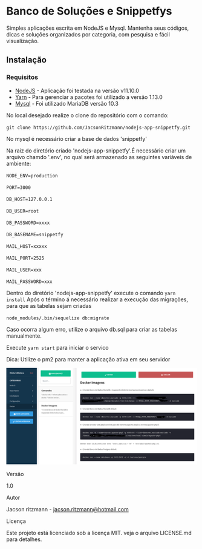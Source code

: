 # Banco de Soluções e Snippetfys

Simples aplicações escrita em NodeJS e Mysql.
Mantenha seus códigos, dicas e soluções organizados por categoria, com pesquisa e fácil visualização.

## Instalação

### Requisitos

- [NodeJS](https://nodejs.org/en/) - Aplicação foi testada na versão v11.10.0
- [Yarn](https://yarnpkg.com/pt-BR/) - Para gerenciar a pacotes foi utilizado a versão 1.13.0
- [Mysql](https://mariadb.org) - Foi utilizado MariaDB versão 10.3

No local desejado realize o clone do repositório com o comando:

`git clone https://github.com/JacsonRitzmann/nodejs-app-snippetfy.git`

No mysql é necessário criar a base de dados 'snippetfy'

Na raiz do diretório criado 'nodejs-app-snippetfy'.É necessário criar um arquivo chamdo '.env', no qual será armazenado as seguintes variáveis de ambiente:

`NODE_ENV=production`

`PORT=3000`

`DB_HOST=127.0.0.1`

`DB_USER=root`

`DB_PASSWORD=xxxx`

`DB_BASENAME=snippetfy`

`MAIL_HOST=xxxxx`

`MAIL_PORT=2525`

`MAIL_USER=xxx`

`MAIL_PASSWORD=xxx`

Dentro do diretório 'nodejs-app-snippetfy' execute o comando `yarn install`
Após o término á necessário realizar a execução das migrações, para que as tabelas sejam criadas

`node_modules/.bin/sequelize db:migrate`

Caso ocorra algum erro, utilize o arquivo db.sql para criar as tabelas manualmente.

Execute `yarn start` para iniciar o servico

Dica:
Utilize o pm2 para manter a aplicação ativa em seu servidor

![alt text](https://github.com/JacsonRitzmann/nodejs-app-snippetfy/blob/master/screenshot.png)

Versão

1.0

Autor

Jacson ritzmann - jacson.ritzmann@hotmail.com

Licença

Este projeto está licenciado sob a licença MIT. veja o arquivo LICENSE.md para detalhes.
